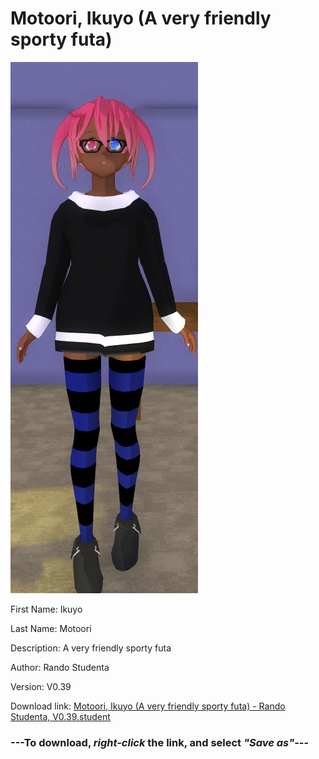 # Motoori, Ikuyo (A very friendly sporty futa)

<img src = "https://raw.githubusercontent.com/Arbiter1223/Daigaku-Gurashi-Custom-Students/master/Students/Files/Motoori%2C%20Ikuyo%20(A%20very%20friendly%20sporty%20futa).png">

First Name: Ikuyo

Last Name: Motoori

Description: A very friendly sporty futa

Author: Rando Studenta

Version: V0.39

Download link: <a href="https://raw.githubusercontent.com/Arbiter1223/Daigaku-Gurashi-Custom-Students/master/Students/Files/Motoori%2C%20Ikuyo%20(A%20very%20friendly%20sporty%20futa)%20-%20Rando%20Studenta%2C%20V0.39.student">Motoori, Ikuyo (A very friendly sporty futa) - Rando Studenta, V0.39.student</a>

### ---**To download, _right-click_ the link, and select _"Save as"_**---
